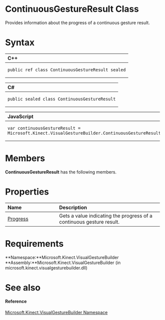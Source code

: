 ContinuousGestureResult Class  
=============================  

Provides information about the progress of a continuous gesture result. <span id="syntaxSection"></span>

Syntax  
======  

<table>
<colgroup>
<col width="100%" />
</colgroup>
<thead>
<tr class="header">
<th align="left">C++</th>
</tr>
</thead>
<tbody>
<tr class="odd">
<td align="left"><pre><code>public ref class ContinuousGestureResult sealed</code></pre></td>
</tr>
</tbody>
</table>

<table>
<colgroup>
<col width="100%" />
</colgroup>
<thead>
<tr class="header">
<th align="left">C#</th>
</tr>
</thead>
<tbody>
<tr class="odd">
<td align="left"><pre><code>public sealed class ContinuousGestureResult</code></pre></td>
</tr>
</tbody>
</table>

<table>
<colgroup>
<col width="100%" />
</colgroup>
<thead>
<tr class="header">
<th align="left">JavaScript</th>
</tr>
</thead>
<tbody>
<tr class="odd">
<td align="left"><pre><code>var continuousGestureResult = Microsoft.Kinect.VisualGestureBuilder.ContinuousGestureResult;</code></pre></td>
</tr>
</tbody>
</table>

<span id="classMembersSection"></span>

Members  
=======  

**ContinuousGestureResult** has the following members.  

<span id="publicpropertiesSection"></span>

Properties  
==========  

<table>
<colgroup>
<col width="30%" />
<col width="60%" />
</colgroup>
<thead>
<tr class="header">
<th align="left">Name</th>
<th align="left">Description</th>
</tr>
</thead>
<tbody>
<tr class="odd">
<td align="left"><a href="ContinuousGestureResult/Properties/Progress_Property.md">Progress</a></td>
<td align="left">Gets a value indicating the progress of a continuous gesture result.</td>
</tr>
</tbody>
</table>

<span id="requirements"></span>

Requirements  
============  

**Namespace:**Microsoft.Kinect.VisualGestureBuilder  
**Assembly:**Microsoft.Kinect.VisualGestureBuilder (in microsoft.kinect.visualgesturebuilder.dll)  

<span id="ID4EV"></span>

See also  
========  

<span id="ID4EX"></span>
#### Reference  

[Microsoft.Kinect.VisualGestureBuilder Namespace](../Kinect.VisualGestureBuilder.md)  



<!--Please do not edit the data in the comment block below.-->
<!--
TOCTitle : ContinuousGestureResult Class
RLTitle : ContinuousGestureResult Class
KeywordK : ContinuousGestureResult class, about
HelpPriority : 2
TopicType : apiref
KeywordF : Microsoft.Kinect.VisualGestureBuilder.ContinuousGestureResult
KeywordF : ContinuousGestureResult
KeywordF : Microsoft.Kinect.VisualGestureBuilder.ContinuousGestureResult
KeywordA : T:Microsoft.Kinect.VisualGestureBuilder.ContinuousGestureResult
AssetID : T:Microsoft.Kinect.VisualGestureBuilder.ContinuousGestureResult
Locale : en-us
CommunityContent : 1
APIType : Managed
APILocation : microsoft.kinect.visualgesturebuilder.dll
APIName : Microsoft.Kinect.VisualGestureBuilder.ContinuousGestureResult
TargetOS : Windows
TopicType : kbSyntax
DevLang : VB
DevLang : CSharp
DevLang : JavaScript
DevLang : C++
DocSet : K4Wv2
ProjType : K4Wv2Proj
Technology : Kinect for Windows
Product : Kinect for Windows SDK v2
productversion : 20
-->
